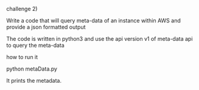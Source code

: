 challenge 2)

Write a code that will query meta-data of an instance within AWS and provide a json formatted output

The code is written in python3 and use the api version v1 of meta-data api to query the meta-data

how to run it

python metaData.py

It prints the metadata.
